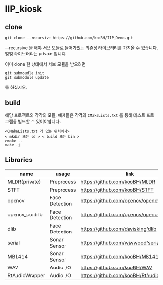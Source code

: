 # IIP_kiosk     


## clone

```
git clone --recursive https://github.com/kooBH/IIP_Demo.git
```

--recursive 을 해야 서브 모듈로 들어가있는 의존성 라이브러리를 가져올 수 있습니다.  
몇몇 라이브러리는 private 입니다.    

이미 clone 한 상태에서 서브 모듈을 받으려면
```
git submoudle init
git submodule update
```
를 하십시오.  

## build  
해당 프로젝트와 각각의 모듈, 예제들은 각각의 ```CMakeLists.txt``` 를 통해 테스트 프로그램을 빌드할 수 있어야합니다.    
```
<CMakeLists.txt 가 있는 위치에서> 
< mkdir 또는 cd > < build 또는 bin >
cmake ..
make -j
```   

## Libraries   

name|usage|link
---|---|---
MLDR(private)|Preprocess|https://github.com/kooBH/MLDR
STFT|Preprocess|https://github.com/kooBH/STFT
opencv|Face Detection|https://github.com/opencv/opencv
opencv_contrib|Face Detection|https://github.com/opencv/opencv_contrib
dlib|Face Detection|https://github.com/davisking/dlib
serial|Sonar Sensor|https://github.com/wjwwood/serial
MB1414|Sonar Sensor|https://github.com/kooBH/MB1414
WAV|Audio I/O|https://github.com/kooBH/WAV
RtAudioWrapper|Audio I/O|https://github.com/kooBH/RtAudioWrapper


